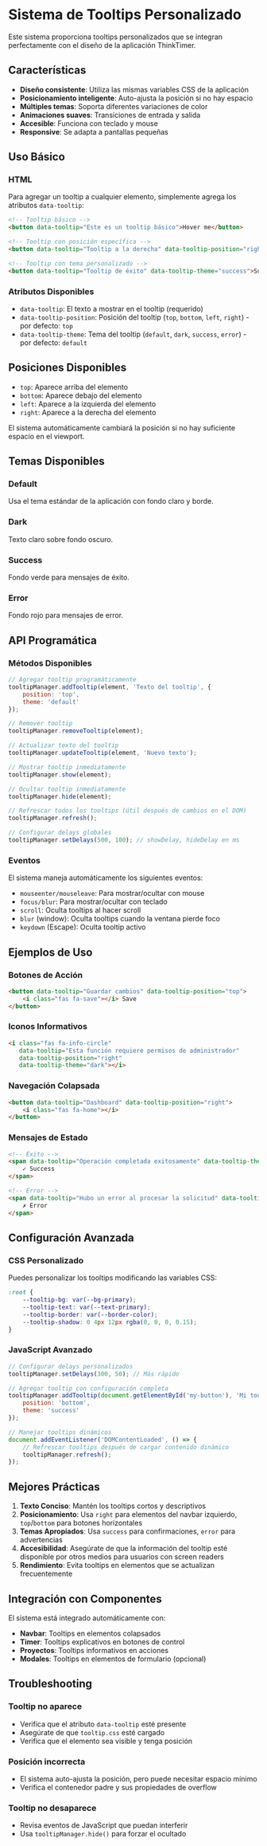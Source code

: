 # Sistema de Tooltips Personalizado

Este sistema proporciona tooltips personalizados que se integran perfectamente con el diseño de la aplicación ThinkTimer.

## Características

- **Diseño consistente**: Utiliza las mismas variables CSS de la aplicación
- **Posicionamiento inteligente**: Auto-ajusta la posición si no hay espacio
- **Múltiples temas**: Soporta diferentes variaciones de color
- **Animaciones suaves**: Transiciones de entrada y salida
- **Accesible**: Funciona con teclado y mouse
- **Responsive**: Se adapta a pantallas pequeñas

## Uso Básico

### HTML

Para agregar un tooltip a cualquier elemento, simplemente agrega los atributos `data-tooltip`:

```html
<!-- Tooltip básico -->
<button data-tooltip="Este es un tooltip básico">Hover me</button>

<!-- Tooltip con posición específica -->
<button data-tooltip="Tooltip a la derecha" data-tooltip-position="right">Right tooltip</button>

<!-- Tooltip con tema personalizado -->
<button data-tooltip="Tooltip de éxito" data-tooltip-theme="success">Success tooltip</button>
```

### Atributos Disponibles

- `data-tooltip`: El texto a mostrar en el tooltip (requerido)
- `data-tooltip-position`: Posición del tooltip (`top`, `bottom`, `left`, `right`) - por defecto: `top`
- `data-tooltip-theme`: Tema del tooltip (`default`, `dark`, `success`, `error`) - por defecto: `default`

## Posiciones Disponibles

- `top`: Aparece arriba del elemento
- `bottom`: Aparece debajo del elemento  
- `left`: Aparece a la izquierda del elemento
- `right`: Aparece a la derecha del elemento

El sistema automáticamente cambiará la posición si no hay suficiente espacio en el viewport.

## Temas Disponibles

### Default
Usa el tema estándar de la aplicación con fondo claro y borde.

### Dark
Texto claro sobre fondo oscuro.

### Success
Fondo verde para mensajes de éxito.

### Error
Fondo rojo para mensajes de error.

## API Programática

### Métodos Disponibles

```javascript
// Agregar tooltip programáticamente
tooltipManager.addTooltip(element, 'Texto del tooltip', {
    position: 'top',
    theme: 'default'
});

// Remover tooltip
tooltipManager.removeTooltip(element);

// Actualizar texto del tooltip
tooltipManager.updateTooltip(element, 'Nuevo texto');

// Mostrar tooltip inmediatamente
tooltipManager.show(element);

// Ocultar tooltip inmediatamente
tooltipManager.hide(element);

// Refrescar todos los tooltips (útil después de cambios en el DOM)
tooltipManager.refresh();

// Configurar delays globales
tooltipManager.setDelays(500, 100); // showDelay, hideDelay en ms
```

### Eventos

El sistema maneja automáticamente los siguientes eventos:

- `mouseenter/mouseleave`: Para mostrar/ocultar con mouse
- `focus/blur`: Para mostrar/ocultar con teclado
- `scroll`: Oculta tooltips al hacer scroll
- `blur` (window): Oculta tooltips cuando la ventana pierde foco
- `keydown` (Escape): Oculta tooltip activo

## Ejemplos de Uso

### Botones de Acción
```html
<button data-tooltip="Guardar cambios" data-tooltip-position="top">
    <i class="fas fa-save"></i> Save
</button>
```

### Iconos Informativos
```html
<i class="fas fa-info-circle" 
   data-tooltip="Esta función requiere permisos de administrador" 
   data-tooltip-position="right"
   data-tooltip-theme="dark"></i>
```

### Navegación Colapsada
```html
<button data-tooltip="Dashboard" data-tooltip-position="right">
    <i class="fas fa-home"></i>
</button>
```

### Mensajes de Estado
```html
<!-- Éxito -->
<span data-tooltip="Operación completada exitosamente" data-tooltip-theme="success">
    ✓ Success
</span>

<!-- Error -->
<span data-tooltip="Hubo un error al procesar la solicitud" data-tooltip-theme="error">
    ✗ Error
</span>
```

## Configuración Avanzada

### CSS Personalizado

Puedes personalizar los tooltips modificando las variables CSS:

```css
:root {
    --tooltip-bg: var(--bg-primary);
    --tooltip-text: var(--text-primary);
    --tooltip-border: var(--border-color);
    --tooltip-shadow: 0 4px 12px rgba(0, 0, 0, 0.15);
}
```

### JavaScript Avanzado

```javascript
// Configurar delays personalizados
tooltipManager.setDelays(300, 50); // Más rápido

// Agregar tooltip con configuración completa
tooltipManager.addTooltip(document.getElementById('my-button'), 'Mi tooltip', {
    position: 'bottom',
    theme: 'success'
});

// Manejar tooltips dinámicos
document.addEventListener('DOMContentLoaded', () => {
    // Refrescar tooltips después de cargar contenido dinámico
    tooltipManager.refresh();
});
```

## Mejores Prácticas

1. **Texto Conciso**: Mantén los tooltips cortos y descriptivos
2. **Posicionamiento**: Usa `right` para elementos del navbar izquierdo, `top`/`bottom` para botones horizontales
3. **Temas Apropiados**: Usa `success` para confirmaciones, `error` para advertencias
4. **Accesibilidad**: Asegúrate de que la información del tooltip esté disponible por otros medios para usuarios con screen readers
5. **Rendimiento**: Evita tooltips en elementos que se actualizan frecuentemente

## Integración con Componentes

El sistema está integrado automáticamente con:

- **Navbar**: Tooltips en elementos colapsados
- **Timer**: Tooltips explicativos en botones de control
- **Proyectos**: Tooltips informativos en acciones
- **Modales**: Tooltips en elementos de formulario (opcional)

## Troubleshooting

### Tooltip no aparece
- Verifica que el atributo `data-tooltip` esté presente
- Asegúrate de que `tooltip.css` esté cargado
- Verifica que el elemento sea visible y tenga posición

### Posición incorrecta
- El sistema auto-ajusta la posición, pero puede necesitar espacio mínimo
- Verifica el contenedor padre y sus propiedades de overflow

### Tooltip no desaparece
- Revisa eventos de JavaScript que puedan interferir
- Usa `tooltipManager.hide()` para forzar el ocultado
